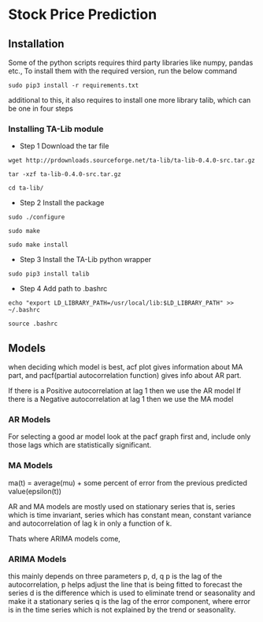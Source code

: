 # Stock Price Prediction

## Installation

Some of the python scripts requires third party libraries like numpy, pandas etc.,
To install them with the required version, run the below command
```shell
sudo pip3 install -r requirements.txt
```
additional to this, it also requires to install one more library talib, which can be one in four steps

### Installing TA-Lib module
* Step 1
Download the tar file
```shell
wget http://prdownloads.sourceforge.net/ta-lib/ta-lib-0.4.0-src.tar.gz
```
```shell
tar -xzf ta-lib-0.4.0-src.tar.gz
```
```shell
cd ta-lib/
```

* Step 2
Install the package
```shell
sudo ./configure
```
```shell
sudo make
```
```shell
sudo make install
```

* Step 3
Install the TA-Lib python wrapper
```shell
sudo pip3 install talib
```

* Step 4
Add path to .bashrc
```shell
echo "export LD_LIBRARY_PATH=/usr/local/lib:$LD_LIBRARY_PATH" >> ~/.bashrc
```
```shell
source .bashrc
```

## Models
when deciding which model is best, acf plot gives information about MA part, and pacf(partial autocorrelation function) gives info about AR part.

If there is a Positive autocorrelation at lag 1 then we use the AR model
If there is a Negative autocorrelation at lag 1 then we use the MA model

### AR Models

For selecting a good ar model look at the pacf graph first and, include only those lags which are
statistically significant.

### MA Models

ma(t) = average(mu) + some percent of error from the previous predicted value(epsilon(t))

AR and MA models are mostly used on stationary series that is, series which is time invariant, series which has constant mean, constant variance and autocorrelation of lag k in only a function of k.

Thats where ARIMA models come,

### ARIMA Models

this mainly depends on three parameters p, d, q
p is the lag of the autocorrelation, p helps adjust the line that is being fitted to forecast the series
d is the difference which is used to eliminate trend or seasonality and make it a stationary series
q is the lag of the error component, where error is in the time series which is not explained by the trend or seasonality.